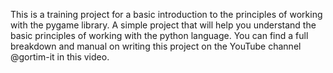 This is a training project for a basic introduction to the principles of working with the pygame library. A simple project that will help you understand the basic principles of working with the python language. You can find a full breakdown and manual on writing this project on the YouTube channel @gortim-it in this video.
